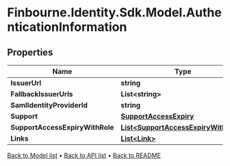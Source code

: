 # Finbourne.Identity.Sdk.Model.AuthenticationInformation

## Properties

Name | Type | Description | Notes
------------ | ------------- | ------------- | -------------
**IssuerUrl** | **string** |  | 
**FallbackIssuerUrls** | **List&lt;string&gt;** |  | [optional] 
**SamlIdentityProviderId** | **string** |  | [optional] 
**Support** | [**SupportAccessExpiry**](SupportAccessExpiry.md) |  | [optional] 
**SupportAccessExpiryWithRole** | [**List&lt;SupportAccessExpiryWithRole&gt;**](SupportAccessExpiryWithRole.md) |  | [optional] 
**Links** | [**List&lt;Link&gt;**](Link.md) |  | [optional] 

[Back to Model list](../README.md#documentation-for-models) &#8226; [Back to API list](../README.md#documentation-for-api-endpoints) &#8226; [Back to README](../README.md)

